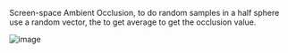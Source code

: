 Screen-space Ambient Occlusion, to do random samples in a half sphere use a random vector, the to get average to get the occlusion value.

![image](https://user-images.githubusercontent.com/56297955/145006320-88560818-bfdd-47d0-9548-0bb7adeee76b.png)

